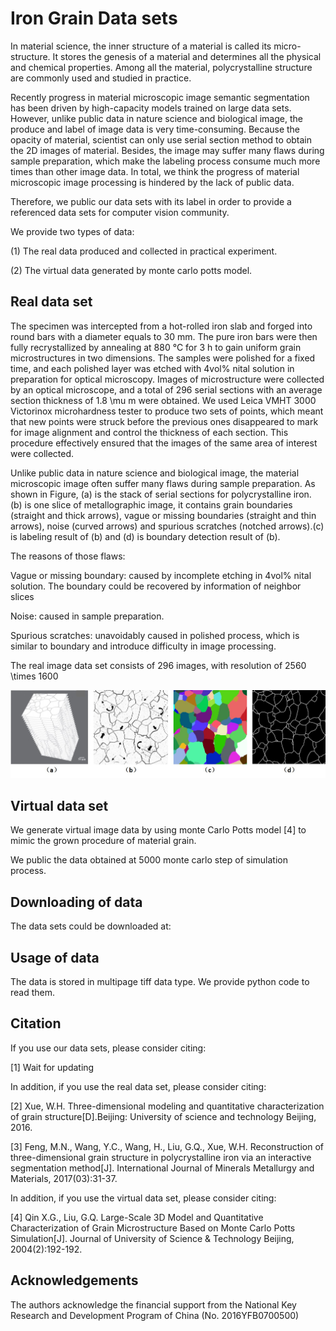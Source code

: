 # Iron Grain Data sets
In material science, the inner structure of a material is called its micro-structure. It stores the genesis of a material and determines all the physical and chemical properties. Among all the material, polycrystalline structure are commonly used and studied in practice.

Recently progress in material microscopic image semantic segmentation has been driven by high-capacity models trained on large data sets. However, unlike public data in nature science and biological image, the produce and label of image data is very time-consuming. Because the opacity of material, scientist can only use serial section method to obtain the 2D images of material. Besides, the image may suffer many flaws during sample preparation, which make the labeling process consume much more times than other image data. In total, we think the progress of material microscopic image processing is hindered by the lack of public data.

Therefore, we public our data sets with its label in order to provide a referenced data sets for computer vision community.

We provide two types of data:

(1) The real data produced and collected in practical experiment.

(2) The virtual data generated by monte carlo potts model.

## Real data set
The specimen was intercepted from a hot-rolled iron slab and forged into round bars with a diameter equals to 30 mm. The pure iron bars were then fully recrystallized by annealing at 880 °C for 3 h to gain uniform grain microstructures in two dimensions. The samples were polished for a fixed time, and each polished layer was etched with 4vol% nital solution in preparation for optical microscopy. Images of microstructure were collected by an optical microscope, and a total of 296 serial sections with an average section thickness of 1.8 \mu m were obtained. We used Leica VMHT 3000 Victorinox microhardness tester to produce two sets of points, which meant that new points were struck before the previous ones disappeared to mark for image alignment and control the thickness of each section. This procedure effectively ensured that the images of the same area of interest were collected.

Unlike public data in nature science and biological image, the material microscopic image often suffer many flaws during sample preparation. As shown in Figure, (a) is the stack of serial sections for polycrystalline iron. (b) is one slice of metallographic image, it contains grain boundaries (straight and thick arrows), vague or missing boundaries (straight and thin arrows), noise (curved arrows) and spurious scratches (notched arrows).(c) is labeling result of (b) and (d) is boundary detection result of (b).

The reasons of those flaws:

Vague or missing boundary: caused by incomplete etching in 4vol% nital solution. The boundary could be recovered by information of neighbor slices

Noise: caused in sample preparation.

Spurious scratches: unavoidably caused in polished process, which is similar to boundary and introduce difficulty in image processing.

The real image data set consists of 296 images, with resolution of 2560 \times 1600

![](./explain_image/polycrystalline_iron.jpg)

## Virtual data set
We generate virtual image data by using monte Carlo Potts model [4] to mimic the grown procedure of material grain.

We public the data obtained at 5000 monte carlo step of simulation process.

## Downloading of data
The data sets could be downloaded at:


## Usage of data
The data is stored in multipage tiff data type. We provide python code to read them.


## Citation
If you use our data sets, please consider citing:

[1] Wait for updating

In addition, if you use the real data set, please consider citing:

[2] Xue, W.H. Three-dimensional modeling and quantitative characterization of grain structure[D].Beijing: University of science and technology Beijing, 2016.

[3] Feng, M.N., Wang, Y.C., Wang, H., Liu, G.Q., Xue, W.H. Reconstruction of three-dimensional grain structure in polycrystalline iron via an interactive segmentation method[J]. International Journal of Minerals Metallurgy and Materials, 2017(03):31-37.

In addition, if you use the virtual data set, please consider citing:

[4] Qin X.G., Liu, G.Q. Large-Scale 3D Model and Quantitative Characterization of Grain Microstructure Based on Monte Carlo Potts Simulation[J]. Journal of University of Science & Technology Beijing, 2004(2):192-192.

## Acknowledgements
The authors acknowledge the financial support from the National Key Research and Development Program of China (No. 2016YFB0700500)
